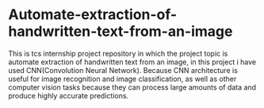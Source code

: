 # Automate-extraction-of-handwritten-text-from-an-image
This is tcs internship project repository in which 
the project topic is automate extraction of handwritten text from an image, 
in this project i have used CNN(Convolution Neural Network). Because
CNN architecture is useful for image recognition and image classification,
as well as other computer vision tasks because they can process large amounts of data and produce highly accurate predictions.
